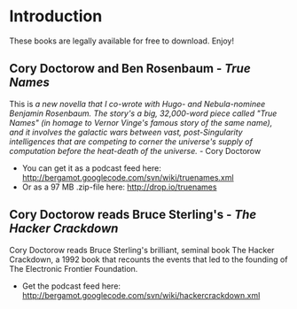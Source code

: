 # Introduction #
These books are legally available for free to download. Enjoy!

## Cory Doctorow and Ben Rosenbaum - _True Names_ ##

This is _a new novella that I co-wrote with Hugo- and Nebula-nominee Benjamin Rosenbaum. The story's a big, 32,000-word piece called "True Names" (in homage to Vernor Vinge's famous story of the same name), and it involves the galactic wars between vast, post-Singularity intelligences that are competing to corner the universe's supply of computation before the heat-death of the universe._ - Cory Doctorow

  * You can get it as a podcast feed here: http://bergamot.googlecode.com/svn/wiki/truenames.xml
  * Or as a 97 MB .zip-file here: http://drop.io/truenames

## Cory Doctorow reads Bruce Sterling's - _The Hacker Crackdown_ ##

Cory Doctorow reads Bruce Sterling's brilliant, seminal book The Hacker Crackdown, a 1992 book that recounts the events that led to the founding of The Electronic Frontier Foundation.

  * Get the podcast feed here: http://bergamot.googlecode.com/svn/wiki/hackercrackdown.xml